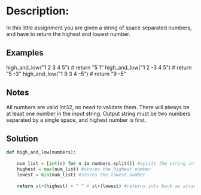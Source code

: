 # Description:
In this little assignment you are given a string of space separated numbers, and have to return the highest and lowest number.

## Examples
high_and_low("1 2 3 4 5") # return "5 1"
high_and_low("1 2 -3 4 5") # return "5 -3"
high_and_low("1 9 3 4 -5") # return "9 -5"

## Notes
All numbers are valid Int32, no need to validate them.
There will always be at least one number in the input string.
Output string must be two numbers separated by a single space, and highest number is first.

## Solution

```python
def high_and_low(numbers):
    
    num_list = [int(n) for n in numbers.split()] #splits the string into individual ints
    highest = max(num_list) #stores the highest number
    lowest = min(num_list) #stores the lowest number
    
    return str(highest) + " " + str(lowest) #returns ints back as strings
```
